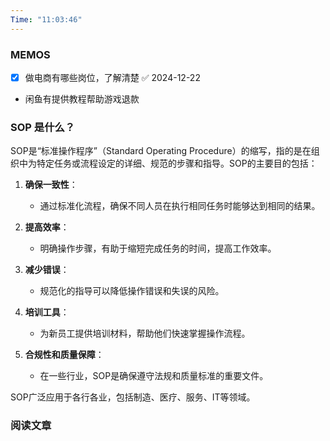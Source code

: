 ```yaml
---
Time: "11:03:46"
---
```


### MEMOS

- [x] 做电商有哪些岗位，了解清楚 ✅ 2024-12-22
- 闲鱼有提供教程帮助游戏退款

### SOP 是什么？

SOP是“标准操作程序”（Standard Operating Procedure）的缩写，指的是在组织中为特定任务或流程设定的详细、规范的步骤和指导。SOP的主要目的包括：

1. **确保一致性**：
    
    - 通过标准化流程，确保不同人员在执行相同任务时能够达到相同的结果。
2. **提高效率**：
    
    - 明确操作步骤，有助于缩短完成任务的时间，提高工作效率。
3. **减少错误**：
    
    - 规范化的指导可以降低操作错误和失误的风险。
4. **培训工具**：
    
    - 为新员工提供培训材料，帮助他们快速掌握操作流程。
5. **合规性和质量保障**：
    
    - 在一些行业，SOP是确保遵守法规和质量标准的重要文件。

SOP广泛应用于各行各业，包括制造、医疗、服务、IT等领域。

### 阅读文章






